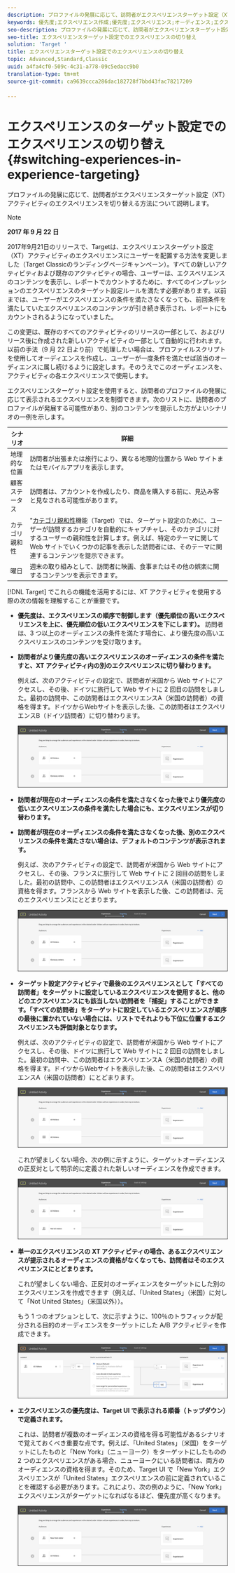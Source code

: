 ```yaml
---
description: プロファイルの発展に応じて、訪問者がエクスペリエンスターゲット設定（XT）アクティビティのエクスペリエンスを切り替える方法について説明します。
keywords: 優先度;エクスペリエンス作成;優先度;エクスペリエンス;オーディエンス;エクスペリエンス;エクスペリエンスの切り替え;visual experience composer
seo-description: プロファイルの発展に応じて、訪問者がエクスペリエンスターゲット設定（XT）アクティビティのエクスペリエンスを切り替える方法について説明します。
seo-title: エクスペリエンスターゲット設定でのエクスペリエンスの切り替え
solution: 'Target '
title: エクスペリエンスターゲット設定でのエクスペリエンスの切り替え
topic: Advanced,Standard,Classic
uuid: a4fa4cf0-509c-4c31-a778-09c5edacc9b0
translation-type: tm+mt
source-git-commit: ca9639ccca286dac182728f7bbd43fac78217209

---
```



# エクスペリエンスのターゲット設定でのエクスペリエンスの切り替え{#switching-experiences-in-experience-targeting}

プロファイルの発展に応じて、訪問者がエクスペリエンスターゲット設定（XT）アクティビティのエクスペリエンスを切り替える方法について説明します。

>[!NOTE]
>
>**2017 年 9 月 22 日**
>
>2017年9月21日のリリースで、Targetは、エクスペリエンスターゲット設定（XT）アクティビティのエクスペリエンスにユーザーを配置する方法を変更しました（Target Classicのランディングページキャンペーン）。すべての新しいアクティビティおよび既存のアクティビティの場合、ユーザーは、エクスペリエンスのコンテンツを表示し、レポートでカウントするために、すべてのインプレッションのエクスペリエンスのターゲット設定ルールを満たす必要があります。以前までは、ユーザーがエクスペリエンスの条件を満たさなくなっても、前回条件を満たしていたエクスペリエンスのコンテンツが引き続き表示され、レポートにもカウントされるようになっていました。
>
>この変更は、既存のすべてのアクティビティのリリースの一部として、およびリリース後に作成された新しいアクティビティの一部として自動的に行われます。以前の手法（9 月 22 日より前）で処理したい場合は、プロファイルスクリプトを使用してオーディエンスを作成し、ユーザーが一度条件を満たせば該当のオーディエンスに属し続けるように設定します。そのうえでこのオーディエンスを、アクティビティの各エクスペリエンスで使用します。

エクスペリエンスターゲット設定を使用すると、訪問者のプロファイルの発展に応じて表示されるエクスペリエンスを制御できます。次のリストに、訪問者のプロファイルが発展する可能性があり、別のコンテンツを提示した方がよいシナリオの一例を示します。

| シナリオ | 詳細 |
|--- |--- |
| 地理的な位置 | 訪問者が出張または旅行により、異なる地理的位置から Web サイトまたはモバイルアプリを表示します。 |
| 顧客ステータス | 訪問者は、アカウントを作成したり、商品を購入する前に、見込み客と見なされる可能性があります。 |
| カテゴリ親和性 | &quot;[カテゴリ親和性](/help/c-target/c-visitor-profile/category-affinity.md)機能（Target）では、ターゲット設定のために、ユーザーが訪問するカテゴリを自動的にキャプチャし、そのカテゴリに対するユーザーの親和性を計算します。例えば、特定のテーマに関して Web サイトでいくつかの記事を表示した訪問者には、そのテーマに関連するコンテンツを提示できます。 |
| 曜日 | 週末の取り組みとして、訪問者に映画、食事またはその他の娯楽に関するコンテンツを表示できます。 |

[!DNL Target] でこれらの機能を活用するには、XT アクティビティを使用する際の次の情報を理解することが重要です。

* **優先度は、エクスペリエンスの順序で制御します（優先順位の高いエクスペリエンスを上に、優先順位の低いエクスペリエンスを下にします）。** 訪問者は、3 つ以上のオーディエンスの条件を満たす場合に、より優先度の高いエクスペリエンスのコンテンツを受け取ります。
* **訪問者がより優先度の高いエクスペリエンスのオーディエンスの条件を満たすと、XT アクティビティ内の別のエクスペリエンスに切り替わります。**

   例えば、次のアクティビティの設定で、訪問者が米国から Web サイトにアクセスし、その後、ドイツに旅行して Web サイトに 2 回目の訪問をしました。最初の訪問中、この訪問者はエクスペリエンスA（米国の訪問者）の資格を得ます。ドイツからWebサイトを表示した後、この訪問者はエクスペリエンスB（ドイツ訪問者）に切り替わります。

   ![Priority US/Germany](/help/c-activities/t-experience-target/t-xt-create/assets/xt_priority_us_germany-new.png)

* **訪問者が現在のオーディエンスの条件を満たさなくなった後でより優先度の低いエクスペリエンスの条件を満たした場合にも、エクスペリエンスが切り替わります。**
* **訪問者が現在のオーディエンスの条件を満たさなくなった後、別のエクスペリエンスの条件を満たさない場合は、デフォルトのコンテンツが表示されます。**

   例えば、次のアクティビティの設定で、訪問者が米国から Web サイトにアクセスし、その後、フランスに旅行して Web サイトに 2 回目の訪問をしました。最初の訪問中、この訪問者はエクスペリエンスA（米国の訪問者）の資格を得ます。フランスから Web サイトを表示した後、この訪問者は、元のエクスペリエンスにとどまります。

   ![Priority US/Germany](/help/c-activities/t-experience-target/t-xt-create/assets/xt_priority_us_germany-new.png)

* **ターゲット設定アクティビティで最後のエクスペリエンスとして「すべての訪問者」をターゲットに設定しているエクスペリエンスを使用すると、他のどのエクスペリエンスにも該当しない訪問者を「捕捉」することができます。「すべての訪問者」をターゲットに設定しているエクスペリエンスが順序の最後に置かれていない場合には、リストでそれよりも下位に位置するエクスペリエンスも評価対象となります。**

   例えば、次のアクティビティの設定で、訪問者が米国から Web サイトにアクセスし、その後、ドイツに旅行して Web サイトに 2 回目の訪問をしました。最初の訪問中、この訪問者はエクスペリエンスA（米国の訪問者）の資格を得ます。ドイツからWebサイトを表示した後、この訪問者はエクスペリエンスA（米国の訪問者）にとどまります。

   ![優先順位US&gt;すべての訪問者](/help/c-activities/t-experience-target/t-xt-create/assets/xt_priority_us_all_visitors-new.png)

   これが望ましくない場合、次の例に示すように、ターゲットオーディエンスの正反対として明示的に定義された新しいオーディエンスを作成できます。

   ![Priority US&gt; Not US](/help/c-activities/t-experience-target/t-xt-create/assets/xt_priority_us_not_us-new.png)

* **単一のエクスペリエンスの XT アクティビティの場合、あるエクスペリエンスが提示されるオーディエンスの資格がなくなっても、訪問者はそのエクスペリエンスにとどまります。**

   これが望ましくない場合、正反対のオーディエンスをターゲットにした別のエクスペリエンスを作成できます（例えば、「United States」（米国）に対して「Not United States」（米国以外））。

   もう 1 つのオプションとして、次に示すように、100％のトラフィックが配分される目的のオーディエンスをターゲットにした A/B アクティビティを作成できます。

   ![優先度1件](/help/c-activities/t-experience-target/t-xt-create/assets/xt_priority_one_experience-new.png)

* **エクスペリエンスの優先度は、Target UI で表示される順番（トップダウン）で定義されます。**

   これは、訪問者が複数のオーディエンスの資格を得る可能性があるシナリオで覚えておくべき重要な点です。例えば、「United States」（米国）をターゲットにしたものと「New York」（ニューヨーク）をターゲットにしたものの 2 つのエクスペリエンスがある場合、ニューヨークにいる訪問者は、両方のオーディエンスの資格を得ます。そのため、Target UI で「New York」エクスペリエンスが「United States」エクスペリエンスの前に定義されていることを確認する必要があります。これにより、次の例のように、「New York」エクスペリエンスがターゲットになればなるほど、優先度が高くなります。

   ![Priority NY&gt; US](/help/c-activities/t-experience-target/t-xt-create/assets/xt_priority_ny_us-new.png)

